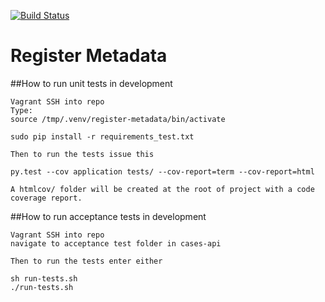 [![Build Status](https://travis-ci.org/LandRegistry/register-metadata.svg?branch=master)](https://travis-ci.org/LandRegistry/register-metadata)
# Register Metadata

##How to run unit tests in development

```
Vagrant SSH into repo
Type:
source /tmp/.venv/register-metadata/bin/activate

sudo pip install -r requirements_test.txt

Then to run the tests issue this

py.test --cov application tests/ --cov-report=term --cov-report=html

A htmlcov/ folder will be created at the root of project with a code coverage report.
```

##How to run acceptance tests in development

```
Vagrant SSH into repo
navigate to acceptance test folder in cases-api

Then to run the tests enter either

sh run-tests.sh
./run-tests.sh
```
